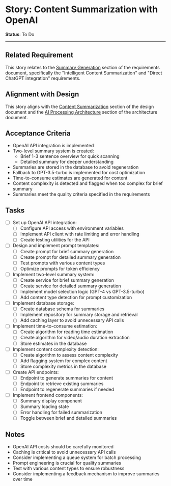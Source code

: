 # Story: Content Summarization with OpenAI

**Status**: To Do

---

## Related Requirement
This story relates to the [Summary Generation](../requirements.md#2-content-organization) section of the requirements document, specifically the "Intelligent Content Summarization" and "Direct ChatGPT integration" requirements.

## Alignment with Design
This story aligns with the [Content Summarization](../design.md#feature-content-summarization) section of the design document and the [AI Processing Architecture](../architecture.md#ai-processing-architecture) section of the architecture document.

## Acceptance Criteria
- OpenAI API integration is implemented
- Two-level summary system is created:
  - Brief 1-3 sentence overview for quick scanning
  - Detailed summary for deeper understanding
- Summaries are stored in the database to avoid regeneration
- Fallback to GPT-3.5-turbo is implemented for cost optimization
- Time-to-consume estimates are generated for content
- Content complexity is detected and flagged when too complex for brief summary
- Summaries meet the quality criteria specified in the requirements

## Tasks
- [ ] Set up OpenAI API integration:
  - [ ] Configure API access with environment variables
  - [ ] Implement API client with rate limiting and error handling
  - [ ] Create testing utilities for the API
- [ ] Design and implement prompt templates:
  - [ ] Create prompt for brief summary generation
  - [ ] Create prompt for detailed summary generation
  - [ ] Test prompts with various content types
  - [ ] Optimize prompts for token efficiency
- [ ] Implement two-level summary system:
  - [ ] Create service for brief summary generation
  - [ ] Create service for detailed summary generation
  - [ ] Implement model selection logic (GPT-4 vs GPT-3.5-turbo)
  - [ ] Add content type detection for prompt customization
- [ ] Implement database storage:
  - [ ] Create database schema for summaries
  - [ ] Implement repository for summary storage and retrieval
  - [ ] Add caching layer to avoid unnecessary API calls
- [ ] Implement time-to-consume estimation:
  - [ ] Create algorithm for reading time estimation
  - [ ] Create algorithm for video/audio duration extraction
  - [ ] Store estimates in the database
- [ ] Implement content complexity detection:
  - [ ] Create algorithm to assess content complexity
  - [ ] Add flagging system for complex content
  - [ ] Store complexity metrics in the database
- [ ] Create API endpoints:
  - [ ] Endpoint to generate summaries for content
  - [ ] Endpoint to retrieve existing summaries
  - [ ] Endpoint to regenerate summaries if needed
- [ ] Implement frontend components:
  - [ ] Summary display component
  - [ ] Summary loading state
  - [ ] Error handling for failed summarization
  - [ ] Toggle between brief and detailed summaries

## Notes
- OpenAI API costs should be carefully monitored
- Caching is critical to avoid unnecessary API calls
- Consider implementing a queue system for batch processing
- Prompt engineering is crucial for quality summaries
- Test with various content types to ensure robustness
- Consider implementing a feedback mechanism to improve summaries over time 